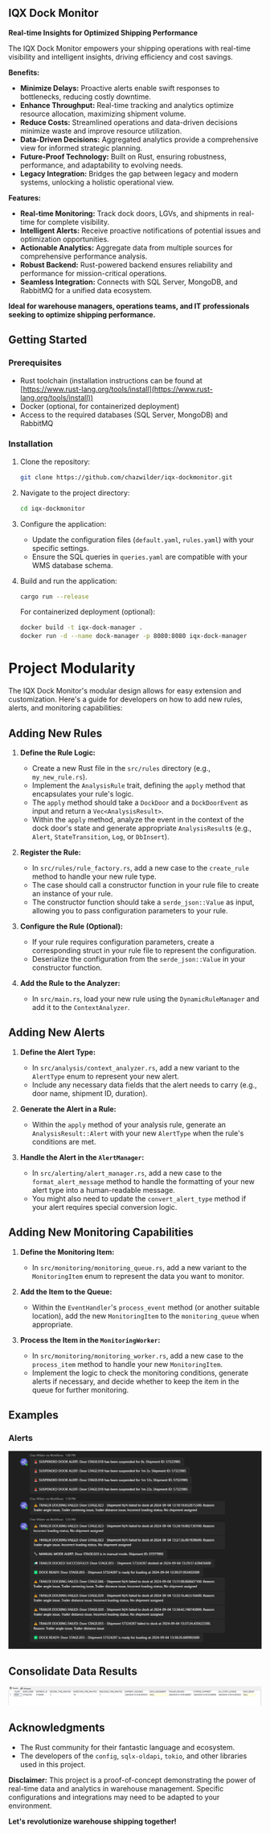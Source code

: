 ## IQX Dock Monitor

**Real-time Insights for Optimized Shipping Performance**

The IQX Dock Monitor empowers your shipping operations with real-time visibility and intelligent insights, driving efficiency and cost savings.

**Benefits:**

* **Minimize Delays:** Proactive alerts enable swift responses to bottlenecks, reducing costly downtime.
* **Enhance Throughput:** Real-time tracking and analytics optimize resource allocation, maximizing shipment volume.
* **Reduce Costs:** Streamlined operations and data-driven decisions minimize waste and improve resource utilization.
* **Data-Driven Decisions:** Aggregated analytics provide a comprehensive view for informed strategic planning.
* **Future-Proof Technology:** Built on Rust, ensuring robustness, performance, and adaptability to evolving needs.
* **Legacy Integration:** Bridges the gap between legacy and modern systems, unlocking a holistic operational view.

**Features:**

* **Real-time Monitoring:** Track dock doors, LGVs, and shipments in real-time for complete visibility.
* **Intelligent Alerts:** Receive proactive notifications of potential issues and optimization opportunities.
* **Actionable Analytics:** Aggregate data from multiple sources for comprehensive performance analysis.
* **Robust Backend:** Rust-powered backend ensures reliability and performance for mission-critical operations.
* **Seamless Integration:** Connects with SQL Server, MongoDB, and RabbitMQ for a unified data ecosystem.

**Ideal for warehouse managers, operations teams, and IT professionals seeking to optimize shipping performance.**

## Getting Started

### Prerequisites

* Rust toolchain (installation instructions can be found at [https://www.rust-lang.org/tools/install](https://www.rust-lang.org/tools/install))
* Docker (optional, for containerized deployment)
* Access to the required databases (SQL Server, MongoDB) and RabbitMQ

### Installation

1. Clone the repository:

   ```bash
   git clone https://github.com/chazwilder/iqx-dockmonitor.git
   ```

2. Navigate to the project directory:

   ```bash
   cd iqx-dockmonitor
   ```

3. Configure the application:

   * Update the configuration files (`default.yaml`, `rules.yaml`) with your specific settings.
   * Ensure the SQL queries in `queries.yaml` are compatible with your WMS database schema.

4. Build and run the application:

   ```bash
   cargo run --release
   ```

   For containerized deployment (optional):

   ```bash
   docker build -t iqx-dock-manager .
   docker run -d --name dock-manager -p 8080:8080 iqx-dock-manager
   ```

# Project Modularity

The IQX Dock Monitor's modular design allows for easy extension and customization. Here's a guide for developers on how to add new rules, alerts, and monitoring capabilities:

## Adding New Rules

1. **Define the Rule Logic:**
   - Create a new Rust file in the `src/rules` directory (e.g., `my_new_rule.rs`).
   - Implement the `AnalysisRule` trait, defining the `apply` method that encapsulates your rule's logic.
   - The `apply` method should take a `DockDoor` and a `DockDoorEvent` as input and return a `Vec<AnalysisResult>`.
   - Within the `apply` method, analyze the event in the context of the dock door's state and generate appropriate `AnalysisResult`s (e.g., `Alert`, `StateTransition`, `Log`, or `DbInsert`).

2. **Register the Rule:**
   - In `src/rules/rule_factory.rs`, add a new case to the `create_rule` method to handle your new rule type.
   - The case should call a constructor function in your rule file to create an instance of your rule.
   - The constructor function should take a `serde_json::Value` as input, allowing you to pass configuration parameters to your rule.

3. **Configure the Rule (Optional):**
   - If your rule requires configuration parameters, create a corresponding struct in your rule file to represent the configuration.
   - Deserialize the configuration from the `serde_json::Value` in your constructor function.

4. **Add the Rule to the Analyzer:**
   - In `src/main.rs`, load your new rule using the `DynamicRuleManager` and add it to the `ContextAnalyzer`.

## Adding New Alerts

1. **Define the Alert Type:**
   - In `src/analysis/context_analyzer.rs`, add a new variant to the `AlertType` enum to represent your new alert.
   - Include any necessary data fields that the alert needs to carry (e.g., door name, shipment ID, duration).

2. **Generate the Alert in a Rule:**
   - Within the `apply` method of your analysis rule, generate an `AnalysisResult::Alert` with your new `AlertType` when the rule's conditions are met.

3. **Handle the Alert in the `AlertManager`:**
   - In `src/alerting/alert_manager.rs`, add a new case to the `format_alert_message` method to handle the formatting of your new alert type into a human-readable message.
   - You might also need to update the `convert_alert_type` method if your alert requires special conversion logic.

## Adding New Monitoring Capabilities

1. **Define the Monitoring Item:**
   - In `src/monitoring/monitoring_queue.rs`, add a new variant to the `MonitoringItem` enum to represent the data you want to monitor.

2. **Add the Item to the Queue:**
   - Within the `EventHandler`'s `process_event` method (or another suitable location), add the new `MonitoringItem` to the `monitoring_queue` when appropriate.

3. **Process the Item in the `MonitoringWorker`:**
   - In `src/monitoring/monitoring_worker.rs`, add a new case to the `process_item` method to handle your new `MonitoringItem`.
   - Implement the logic to check the monitoring conditions, generate alerts if necessary, and decide whether to keep the item in the queue for further monitoring.

## Examples
### Alerts
![Teams Alerts Screenshot](assets/teams.png)

## Consolidate Data Results
![Data Consolidated](assets/ConsolidatedData.png)


## Acknowledgments

* The Rust community for their fantastic language and ecosystem.
* The developers of the `config`, `sqlx-oldapi`, `tokio`, and other libraries used in this project.

**Disclaimer:** This project is a proof-of-concept demonstrating the power of real-time data and analytics in warehouse management. Specific configurations and integrations may need to be adapted to your environment.

**Let's revolutionize warehouse shipping together!**



